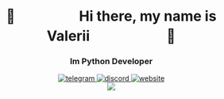 <div id="header" align="center">
<h1>🍎ㅤㅤㅤㅤㅤHi there, my name is Valeriiㅤㅤㅤㅤㅤㅤ🍎</h1>
  <h3 align="center"> Im Python Developer </h3>
</div>
<div id="socials" align="center">
<a href="https://web.telegram.org/k/#@xterzxc">
  <img src="https://img.shields.io/badge/Telegram-2CA5E0?style=for-the-badge&logo=telegram&logoColor=white" alt="telegram">
</a>
<a href="https://discord.gg/HZWRCpDHZU">
  <img src="https://img.shields.io/badge/Discord-%235865F2.svg?style=for-the-badge&logo=discord&logoColor=white" alt="discord">
</a>
<a href="https://xterzxc.com/">
  <img src="https://img.shields.io/badge/Website-FF8800?style=for-the-badge&logo=micro.blog&logoColor=white" alt="website">
</a>
</div>

<div align="center">
  <img src="https://github.com/xterzxc/xterzxc/assets/115075983/8c50d6c5-1361-41f3-a3fb-1fea2d0140f2" align="center">
</div>
